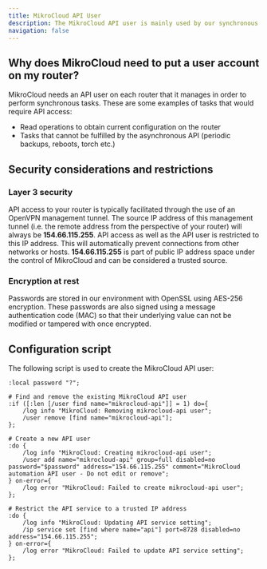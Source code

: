 ```yaml
---
title: MikroCloud API User
description: The MikroCloud API user is mainly used by our synchronous API to perform tasks on your router in realtime.
navigation: false
---
```


## Why does MikroCloud need to put a user account on my router?

MikroCloud needs an API user on each router that it manages in order to perform synchronous tasks. These are some examples of tasks that would require API access:

* Read operations to obtain current configuration on the router
* Tasks that cannot be fulfilled by the asynchronous API (periodic backups, reboots, torch etc.)

## Security considerations and restrictions

### Layer 3 security
API access to your router is typically facilitated through the use of an OpenVPN management tunnel. The source IP address of this management tunnel (i.e. the remote address from the perspective of your router) will always be __154.66.115.255__. API access as well as the API user is restricted to this IP address. This will automatically prevent connections from other networks or hosts. __154.66.115.255__ is part of public IP address space under the control of MikroCloud and can be considered a trusted source.

### Encryption at rest
Passwords are stored in our environment with OpenSSL using AES-256 encryption. These passwords are also signed using a message authentication code (MAC) so that their underlying value can not be modified or tampered with once encrypted.

## Configuration script

The following script is used to create the MikroCloud API user:

```shell
:local password "?";

# Find and remove the existing MikroCloud API user
:if ([:len [/user find name="mikrocloud-api"]] = 1) do={
    /log info "MikroCloud: Removing mikrocloud-api user";
    /user remove [find name="mikrocloud-api"];
};

# Create a new API user
:do {
    /log info "MikroCloud: Creating mikrocloud-api user";
    /user add name="mikrocloud-api" group=full disabled=no password="$password" address="154.66.115.255" comment="MikroCloud automation API user - Do not edit or remove";
} on-error={
    /log error "MikroCloud: Failed to create mikrocloud-api user";
};

# Restrict the API service to a trusted IP address
:do {
    /log info "MikroCloud: Updating API service setting";
    /ip service set [find where name="api"] port=8728 disabled=no address="154.66.115.255";
} on-error={
    /log error "MikroCloud: Failed to update API service setting";
};
```
